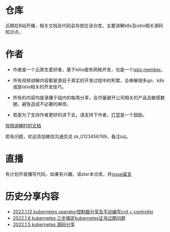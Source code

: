 # 仓库

近期在B站开播，相关文档及代码会存放在该仓库，主要讲解k8s及istio相关源码知识点。

# 作者

- 作者是一个云原生爱好者，基于Istio服务网格开发，也是一个[istio member](https://github.com/istio/community/blob/master/org/members.yaml#L320)。

- 所有视频讲解内容都是源自于真实的开发过程中的积累，会串解很多go、k8s或是istio相关的开发技巧。

- 所有的内容均是录播于组内的每周分享，会尽量避开公司相关的产品及敏感数据，避免造成不必要的麻烦。

- 若是为了支持作者更好的讲下去，请支持下作者，[打赏](https://zackzhangkai.github.io/donate/)是一个鼓励。

[视频讲解时的文档](https://docs.google.com/document/d/1qRZGDnUTmORMRbtrQRCMSUcItur5-5jjpKZy_bTZIQo/edit)

若有问题，欢迎添加微信沟通交流 zk_0123456789，备注`b站`。

# 直播
有计划开直播写代码，如果有兴趣，请star本仓库，并[issue留言](https://github.com/zackzhangkai/showcase/issues/1)

# 历史分享内容

- [2022.1.12 kubernetes operator控制器分享及手动编写crd + controller](https://www.bilibili.com/video/BV1oL411F7hN/)
- [2022.1.6 kubernetes  三步搞定kubernetes证书过期问题](https://www.bilibili.com/video/BV11u411U7X7/)
- [2022.1.5 kubernetes 源码分享](https://www.bilibili.com/video/BV1wm4y1D7XV/)
